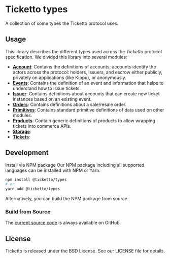 # Ticketto types

A collection of some types the Ticketto protocol uses.

## Usage

This library describes the different types used across the _Ticketto_ protocol specification. We divided this library into several modules:

- [**Account**](./account.ts): Contains the definitions of accounts; accounts identify the actors across the protocol: holders, issuers, and escrow either publicly, privately on applications (like Kippu), or anonymously.
- [**Events**](./events.ts): Contains the definition of an event and information that helps to understand how to issue tickets.
- [**Issuer**](./issuer.ts): Contains definitions about accounts that can create new ticket instances based on an existing event.
- [**Orders**](./orders.ts): Contains definitions about a sale/resale order.
- [**Primitives**](./primitives.ts): Contains standard primitive definitions of data used on other modules.
- [**Products**](./products.ts): Contain generic definitions of products to allow wrapping tickets into commerce APIs.
- [**Storage**](./storage.ts): 
- [**Tickets**](./tickets.ts): 

## Development

Install via NPM package
Our NPM package including all supported languages can be installed with NPM or Yarn:

```sh
npm install @ticketto/types
# or
yarn add @ticketto/types
```

Alternatively, you can build the NPM package from source.

### Build from Source

The [current source code](https://github.com/kippurocks/ticketto) is always available on GitHub.

## License

Ticketto is released under the BSD License. See our LICENSE file for details.

